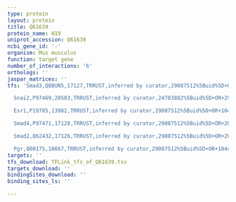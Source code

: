 ```yaml
---
type: protein
layout: protein
title: Q61639
protein_name: H19
uniprot_accession: Q61639
ncbi_gene_id: '-'
organism: Mus musculus
function: target gene
number_of_interactions: '6'
orthologs: ''
jaspar_matrices: ''
tfs: 'Smad3,Q8BUN5,17127,TRRUST,inferred by curator,29087512%5Buid%5D+OR+20427289%5Buid%5D,Yes

  Snai2,P97469,20583,TRRUST,inferred by curator,24703882%5Buid%5D+OR+29087512%5Buid%5D,Yes

  Esr1,P19785,13982,TRRUST,inferred by curator,29087512%5Buid%5D+OR+10442637%5Buid%5D,Yes

  Smad4,P97471,17128,TRRUST,inferred by curator,29087512%5Buid%5D+OR+20427289%5Buid%5D,Yes

  Smad2,Q62432,17126,TRRUST,inferred by curator,29087512%5Buid%5D+OR+20427289%5Buid%5D,Yes

  Pgr,Q00175,18667,TRRUST,inferred by curator,29087512%5Buid%5D+OR+10442637%5Buid%5D,Yes'
targets: ''
tfs_download: TFLink_tfs_of_Q61639.tsv
targets_download: ''
bindingSites_download: ''
binding_sites_ls: ''

---
```


